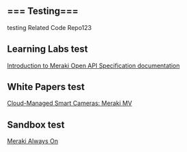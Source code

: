 

## === Testing===

testing Related Code Repo123

## Learning Labs test
[Introduction to Meraki Open API Specification documentation](https://developer.cisco.com/learning/labs/collab-webex-apps/)

## White Papers test
[Cloud-Managed Smart Cameras: Meraki MV](https://developer.cisco.com/learning/labs/collab-webex-apps/)

## Sandbox test
[Meraki Always On](https://devnetsandbox.cisco.com/RM/Topology)


